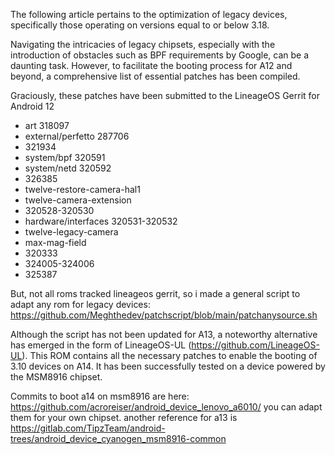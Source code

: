 The following article pertains to the optimization of legacy devices,
specifically those operating on versions equal to or below 3.18.

Navigating the intricacies of legacy chipsets, especially with the
introduction of obstacles such as BPF requirements by Google, can be a
daunting task. However, to facilitate the booting process for A12 and
beyond, a comprehensive list of essential patches has been compiled.

Graciously, these patches have been submitted to the LineageOS Gerrit
for Android 12

- art 318097
- external/perfetto 287706
- 321934
- system/bpf 320591
- system/netd 320592
- 326385
- twelve-restore-camera-hal1
- twelve-camera-extension
- 320528-320530
- hardware/interfaces 320531-320532
- twelve-legacy-camera
- max-mag-field
- 320333
- 324005-324006
- 325387

But, not all roms tracked lineageos gerrit, so i made a general script
to adapt any rom for legacy devices:
<https://github.com/Meghthedev/patchscript/blob/main/patchanysource.sh>

Although the script has not been updated for A13, a noteworthy
alternative has emerged in the form of LineageOS-UL
(https://github.com/LineageOS-UL). This ROM contains all the necessary
patches to enable the booting of 3.10 devices on A14. It has been
successfully tested on a device powered by the MSM8916 chipset.

Commits to boot a14 on msm8916 are here:
<https://github.com/acroreiser/android_device_lenovo_a6010/> you can
adapt them for your own chipset. another reference for a13 is
<https://gitlab.com/TipzTeam/android-trees/android_device_cyanogen_msm8916-common>